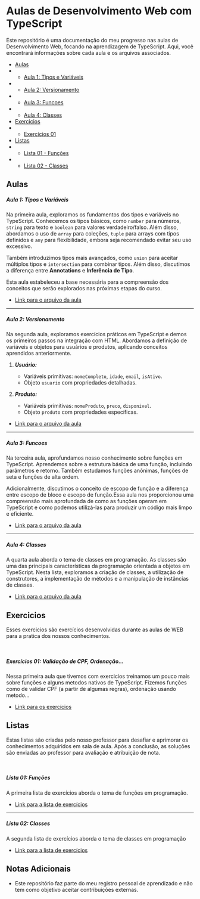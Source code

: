 # Aulas de Desenvolvimento Web com TypeScript

Este repositório é uma documentação do meu progresso nas aulas de Desenvolvimento Web, focando na aprendizagem de TypeScript. Aqui, você encontrará informações sobre cada aula e os arquivos associados.
- [Aulas](#Aulas)
- - [Aula 1: Tipos e Variáveis](#aula-1-tipos-e-vari%C3%A1veis)
- - [Aula 2: Versionamento](#aula-2-versionamento)
- - [Aula 3: Funcoes](#aula-3-funcoes)
- - [Aula 4: Classes](#aula-4-classes)
- [Exercicios](#Exercicios)
- - [Exercícios 01](#exercícios-01-validação-de-cpf-ordenação)
- [Listas](#Listas)
- - [Lista 01 - Funções](#lista-01-funções)
- - [Lista 02 - Classes](#lista-02-classes)

## Aulas

 ##### Aula 1: Tipos e Variáveis
 
   Na primeira aula, exploramos os fundamentos dos tipos e variáveis no TypeScript. Conhecemos os tipos básicos, como `number` para números, `string` para texto e `boolean` para valores verdadeiro/falso. Além disso, abordamos o uso de `array` para coleções, `tuple` para arrays com tipos definidos e `any` para flexibilidade, embora seja recomendado evitar seu uso excessivo.

Também introduzimos tipos mais avançados, como `union` para aceitar múltiplos tipos e `intersection` para combinar tipos. Além disso, discutimos a diferença entre **Annotations** e **Inferência de Tipo**.

Esta aula estabeleceu a base necessária para a compreensão dos conceitos que serão explorados nas próximas etapas do curso.

   - [Link para o arquivo da aula](https://github.com/nandoant/Aulas_de_WEB/tree/main/Aula_1_Tipos_Variaveis)
---
##### Aula 2: Versionamento
 
   Na segunda aula, exploramos exercícios práticos em TypeScript e demos os primeiros passos na integração com HTML. Abordamos a definição de variáveis e objetos para usuários e produtos, aplicando conceitos aprendidos anteriormente.

1.  ***Usuário:***
    
    -   Variáveis primitivas: `nomeCompleto`, `idade`, `email`, `isAtivo`.
    -   Objeto `usuario` com propriedades detalhadas.
2.  ***Produto:***
    
    -   Variáveis primitivas: `nomeProduto`, `preco`, `disponivel`.
    -   Objeto `produto` com propriedades específicas.
    
   - [Link para o arquivo da aula](https://github.com/nandoant/Aulas_de_WEB/tree/main/Aula_2_Versionamento)
---
 #####  Aula 3: Funcoes
 
Na terceira aula, aprofundamos nosso conhecimento sobre funções em TypeScript. Aprendemos sobre a estrutura básica de uma função, incluindo parâmetros e retorno. Também estudamos funções anônimas, funções de seta e funções de alta ordem.

Adicionalmente, discutimos o conceito de escopo de função e a diferença entre escopo de bloco e escopo de função.Essa aula nos proporcionou uma compreensão mais aprofundada de como as funções operam em TypeScript e como podemos utilizá-las para produzir um código mais limpo e eficiente.

   - [Link para o arquivo da aula](https://github.com/nandoant/Aulas_de_WEB/tree/main/Aula_3_Funcoes)
   - ---
 ##### Aula 4: Classes
 
A quarta aula aborda o tema de classes em programação. As classes são uma das principais características da programação orientada a objetos em TypeScript. Nesta lista, exploramos a criação de classes, a utilização de construtores, a implementação de métodos e a manipulação de instâncias de classes.

   - [Link para o arquivo da aula](https://github.com/nandoant/Aulas_de_WEB/tree/main/Aula_4_Classes)
## Exercicios
Esses exercicios são exercícios desenvolvidas durante as aulas de WEB para a pratica dos nossos conhecimentos.

‎ 
#####  Exercícios 01: Validação de CPF, Ordenação...

Nessa primeira aula que tivemos com exercicios treinamos um pouco mais sobre funções e alguns metodos nativos de TypeScript. Fizemos funções como de validar CPF (a partir de algumas regras), ordenação usando metodo...

   - [Link para os exercícios](https://github.com/nandoant/Aulas_de_WEB/blob/main/Exercicios01_CPF/src/index.ts)
## Listas
Estas listas são criadas pelo nosso professor para desafiar e aprimorar os conhecimentos adquiridos em sala de aula. Após a conclusão, as soluções são enviadas ao professor para avaliação e atribuição de nota.

‎ 
##### Lista 01: Funções

A primeira lista de exercícios aborda o tema de funções em programação.

- [Link para a lista de exercícios](https://github.com/nandoant/Aulas_de_WEB/blob/main/Lista01_Fun%C3%A7%C3%B5es/src/index.ts)
 ---
##### Lista 02: Classes

A segunda lista de exercícios aborda o tema de classes em programação

- [Link para a lista de exercícios](https://github.com/nandoant/Aulas_de_WEB/blob/main/Lista02_Classes/src/index.ts)
## Notas Adicionais

- Este repositório faz parte do meu registro pessoal de aprendizado e não tem como objetivo aceitar contribuições externas.

